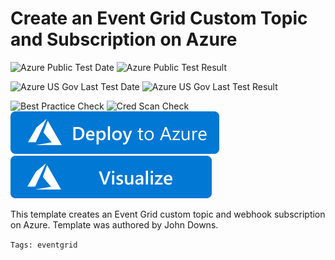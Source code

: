 # Create an Event Grid Custom Topic and Subscription on Azure

![Azure Public Test Date](https://azurequickstartsservice.blob.core.windows.net/badges/101-event-grid/PublicLastTestDate.svg)
![Azure Public Test Result](https://azurequickstartsservice.blob.core.windows.net/badges/101-event-grid/PublicDeployment.svg)

![Azure US Gov Last Test Date](https://azurequickstartsservice.blob.core.windows.net/badges/101-event-grid/FairfaxLastTestDate.svg)
![Azure US Gov Last Test Result](https://azurequickstartsservice.blob.core.windows.net/badges/101-event-grid/FairfaxDeployment.svg)

![Best Practice Check](https://azurequickstartsservice.blob.core.windows.net/badges/101-event-grid/BestPracticeResult.svg)
![Cred Scan Check](https://azurequickstartsservice.blob.core.windows.net/badges/101-event-grid/CredScanResult.svg)
[![Deploy To Azure](https://raw.githubusercontent.com/Azure/azure-quickstart-templates/master/1-CONTRIBUTION-GUIDE/images/deploytoazure.svg?sanitize=true)]("https://portal.azure.com/#create/Microsoft.Template/uri/https%3A%2F%2Fraw.githubusercontent.com%2FAzure%2Fazure-quickstart-templates%2Fmaster%2F101-event-grid%2Fazuredeploy.json")  [![Visualize](https://raw.githubusercontent.com/Azure/azure-quickstart-templates/master/1-CONTRIBUTION-GUIDE/images/visualizebutton.svg?sanitize=true)]("http://armviz.io/#/?load=https%3A%2F%2Fraw.githubusercontent.com%2FAzure%2Fazure-quickstart-templates%2Fmaster%2F101-event-grid%2Fazuredeploy.json")
    


    


This template creates an Event Grid custom topic and webhook subscription on Azure. Template was authored by John Downs.

`Tags: eventgrid`

